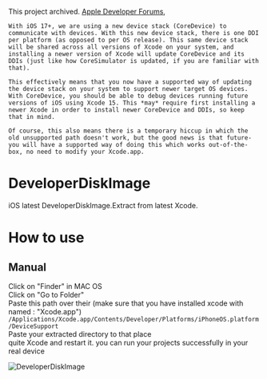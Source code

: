 This project archived. [Apple Developer Forums](https://developer.apple.com/forums/thread/730947?answerId=756651022#756651022), 

```
With iOS 17+, we are using a new device stack (CoreDevice) to communicate with devices. With this new device stack, there is one DDI per platform (as opposed to per OS release). This same device stack will be shared across all versions of Xcode on your system, and installing a newer version of Xcode will update CoreDevice and its DDIs (just like how CoreSimulator is updated, if you are familiar with that).

This effectively means that you now have a supported way of updating the device stack on your system to support newer target OS devices. With CoreDevice, you should be able to debug devices running future versions of iOS using Xcode 15. This *may* require first installing a newer Xcode in order to install newer CoreDevice and DDIs, so keep that in mind.

Of course, this also means there is a temporary hiccup in which the old unsupported path doesn't work, but the good news is that future-you will have a supported way of doing this which works out-of-the-box, no need to modify your Xcode.app.
```



# DeveloperDiskImage

iOS latest DeveloperDiskImage.Extract from latest Xcode.

# How to use

## Manual

Click on "Finder" in MAC OS  
Click on "Go to Folder"  
Paste this path over their (make sure that you have installed xcode with named : "Xcode.app") `/Applications/Xcode.app/Contents/Developer/Platforms/iPhoneOS.platform/DeviceSupport`   
Paste your extracted directory to that place  
quite Xcode and restart it. you can run your projects successfully in your real device  

![DeveloperDiskImage](DeveloperDiskImage.png)